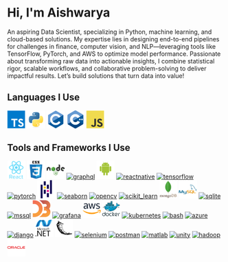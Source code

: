 <h1>Hi, I'm Aishwarya</h1>
<p>An aspiring Data Scientist, specializing in Python, machine learning, and cloud-based solutions. My expertise lies in designing end-to-end pipelines for challenges in finance, computer vision, and NLP—leveraging tools like TensorFlow, PyTorch, and AWS to optimize model performance. Passionate about transforming raw data into actionable insights, I combine statistical rigor, scalable workflows, and collaborative problem-solving to deliver impactful results. Let’s build solutions that turn data into value!</p>

<h2> Languages I Use</h2>
<p>
<a target="_blank" href="https://www.typescriptlang.org/" style="display: inline-block;"><img src="https://raw.githubusercontent.com/devicons/devicon/master/icons/typescript/typescript-original.svg" alt="typescript" width="42" height="42" title="TypeScript" /></a>
<a target="_blank" href="https://www.python.org/" style="display: inline-block;"><img src="https://raw.githubusercontent.com/devicons/devicon/master/icons/python/python-original.svg" alt="python" width="42" height="42" title="Python" /></a>
<a target="_blank" href="https://en.wikipedia.org/wiki/C_(programming_language)" style="display: inline-block;"><img src="https://raw.githubusercontent.com/devicons/devicon/master/icons/c/c-original.svg" alt="c" width="42" height="42" title="C" /></a>
<a target="_blank" href="https://isocpp.org/" style="display: inline-block;"><img src="https://raw.githubusercontent.com/devicons/devicon/master/icons/cplusplus/cplusplus-original.svg" alt="cplusplus" width="42" height="42" title="C++" /></a>
<a target="_blank" href="https://developer.mozilla.org/en-US/docs/Web/JavaScript" style="display: inline-block;"><img src="https://raw.githubusercontent.com/devicons/devicon/master/icons/javascript/javascript-original.svg" alt="javascript" width="42" height="42" title="JavaScript" /></a>
</p>

<h2> Tools and Frameworks I Use</h2>
<p>
<a target="_blank" href="https://reactjs.org/" style="display: inline-block;"><img src="https://raw.githubusercontent.com/devicons/devicon/master/icons/react/react-original-wordmark.svg" alt="react" width="42" height="42" title="React" /></a>
<a target="_blank" href="https://www.w3.org/Style/CSS/Overview.en.html" style="display: inline-block;"><img src="https://raw.githubusercontent.com/devicons/devicon/master/icons/css3/css3-original-wordmark.svg" alt="css3" width="42" height="42" title="CSS3" /></a>
<a target="_blank" href="https://nodejs.org/" style="display: inline-block;"><img src="https://raw.githubusercontent.com/devicons/devicon/master/icons/nodejs/nodejs-original-wordmark.svg" alt="nodejs" width="42" height="42" title="Node.js" /></a>
<a target="_blank" href="https://graphql.org/" style="display: inline-block;"><img src="https://www.vectorlogo.zone/logos/graphql/graphql-icon.svg" alt="graphql" width="42" height="42" title="GraphQL" /></a>
<a target="_blank" href="https://developer.android.com/" style="display: inline-block;"><img src="https://raw.githubusercontent.com/devicons/devicon/master/icons/android/android-original-wordmark.svg" alt="android" width="42" height="42" title="Android" /></a>
<a target="_blank" href="https://reactnative.dev/" style="display: inline-block;"><img src="https://reactnative.dev/img/header_logo.svg" alt="reactnative" width="42" height="42" title="React Native" /></a>
<a target="_blank" href="https://www.tensorflow.org/" style="display: inline-block;"><img src="https://www.vectorlogo.zone/logos/tensorflow/tensorflow-icon.svg" alt="tensorflow" width="42" height="42" title="TensorFlow" /></a>
<a target="_blank" href="https://pytorch.org/" style="display: inline-block;"><img src="https://www.vectorlogo.zone/logos/pytorch/pytorch-icon.svg" alt="pytorch" width="42" height="42" title="PyTorch" /></a>
<a target="_blank" href="https://pandas.pydata.org/" style="display: inline-block;"><img src="https://raw.githubusercontent.com/devicons/devicon/2ae2a900d2f041da66e950e4d48052658d850630/icons/pandas/pandas-original.svg" alt="pandas" width="42" height="42" title="Pandas" /></a>
<a target="_blank" href="https://seaborn.pydata.org/" style="display: inline-block;"><img src="https://seaborn.pydata.org/_images/logo-mark-lightbg.svg" alt="seaborn" width="42" height="42" title="Seaborn" /></a>
<a target="_blank" href="https://opencv.org/" style="display: inline-block;"><img src="https://www.vectorlogo.zone/logos/opencv/opencv-icon.svg" alt="opencv" width="42" height="42" title="OpenCV" /></a>
<a target="_blank" href="https://scikit-learn.org/" style="display: inline-block;"><img src="https://upload.wikimedia.org/wikipedia/commons/0/05/Scikit_learn_logo_small.svg" alt="scikit_learn" width="42" height="42" title="Scikit-learn" /></a>
<a target="_blank" href="https://www.mongodb.com/" style="display: inline-block;"><img src="https://raw.githubusercontent.com/devicons/devicon/master/icons/mongodb/mongodb-original-wordmark.svg" alt="mongodb" width="42" height="42" title="MongoDB" /></a>
<a target="_blank" href="https://www.mysql.com/" style="display: inline-block;"><img src="https://raw.githubusercontent.com/devicons/devicon/master/icons/mysql/mysql-original-wordmark.svg" alt="mysql" width="42" height="42" title="MySQL" /></a>
<a target="_blank" href="https://www.sqlite.org/" style="display: inline-block;"><img src="https://www.vectorlogo.zone/logos/sqlite/sqlite-icon.svg" alt="sqlite" width="42" height="42" title="SQLite" /></a>
<a target="_blank" href="https://www.microsoft.com/sql-server" style="display: inline-block;"><img src="https://www.svgrepo.com/show/303229/microsoft-sql-server-logo.svg" alt="mssql" width="42" height="42" title="Microsoft SQL Server" /></a>
<a target="_blank" href="https://d3js.org/" style="display: inline-block;"><img src="https://raw.githubusercontent.com/devicons/devicon/master/icons/d3js/d3js-original.svg" alt="d3js" width="42" height="42" title="D3.js" /></a>
<a target="_blank" href="https://grafana.com/" style="display: inline-block;"><img src="https://www.vectorlogo.zone/logos/grafana/grafana-icon.svg" alt="grafana" width="42" height="42" title="Grafana" /></a>
<a target="_blank" href="https://aws.amazon.com/" style="display: inline-block;"><img src="https://raw.githubusercontent.com/devicons/devicon/master/icons/amazonwebservices/amazonwebservices-original-wordmark.svg" alt="aws" width="42" height="42" title="AWS" /></a>
<a target="_blank" href="https://www.docker.com/" style="display: inline-block;"><img src="https://raw.githubusercontent.com/devicons/devicon/master/icons/docker/docker-original-wordmark.svg" alt="docker" width="42" height="42" title="Docker" /></a>
<a target="_blank" href="https://kubernetes.io/" style="display: inline-block;"><img src="https://www.vectorlogo.zone/logos/kubernetes/kubernetes-icon.svg" alt="kubernetes" width="42" height="42" title="Kubernetes" /></a>
<a target="_blank" href="https://www.gnu.org/software/bash/" style="display: inline-block;"><img src="https://www.vectorlogo.zone/logos/gnu_bash/gnu_bash-icon.svg" alt="bash" width="42" height="42" title="Bash" /></a>
<a target="_blank" href="https://azure.microsoft.com/" style="display: inline-block;"><img src="https://www.vectorlogo.zone/logos/microsoft_azure/microsoft_azure-icon.svg" alt="azure" width="42" height="42" title="Azure" /></a>
<a target="_blank" href="https://www.djangoproject.com/" style="display: inline-block;"><img src="https://cdn.worldvectorlogo.com/logos/django.svg" alt="django" width="42" height="42" title="Django" /></a>
<a target="_blank" href="https://dotnet.microsoft.com/" style="display: inline-block;"><img src="https://raw.githubusercontent.com/devicons/devicon/master/icons/dot-net/dot-net-original-wordmark.svg" alt="dotnet" width="42" height="42" title=".NET" /></a>
<a target="_blank" href="https://flask.palletsprojects.com/" style="display: inline-block;"><img src="https://raw.githubusercontent.com/devicons/devicon/master/icons/flask/flask-original.svg" alt="flask" width="42" height="42" title="Flask" /></a>
<a target="_blank" href="https://www.selenium.dev/" style="display: inline-block;"><img src="https://raw.githubusercontent.com/detain/svg-logos/780f25886640cef088af994181646db2f6b1a3f8/svg/selenium-logo.svg" alt="selenium" width="42" height="42" title="Selenium" /></a>
<a target="_blank" href="https://www.postman.com/" style="display: inline-block;"><img src="https://www.vectorlogo.zone/logos/getpostman/getpostman-icon.svg" alt="postman" width="42" height="42" title="Postman" /></a>
<a target="_blank" href="https://www.mathworks.com/products/matlab.html" style="display: inline-block;"><img src="https://upload.wikimedia.org/wikipedia/commons/2/21/Matlab_Logo.png" alt="matlab" width="42" height="42" title="MATLAB" /></a>
<a target="_blank" href="https://unity.com/" style="display: inline-block;"><img src="https://www.vectorlogo.zone/logos/unity3d/unity3d-icon.svg" alt="unity" width="42" height="42" title="Unity" /></a>
<a target="_blank" href="https://hadoop.apache.org/" style="display: inline-block;"><img src="https://www.vectorlogo.zone/logos/apache_hadoop/apache_hadoop-icon.svg" alt="hadoop" width="42" height="42" title="Hadoop" /></a>
<a target="_blank" href="https://www.oracle.com/database/" style="display: inline-block;"><img src="https://raw.githubusercontent.com/devicons/devicon/master/icons/oracle/oracle-original.svg" alt="oracle" width="42" height="42" title="Oracle" /></a>
</p>

